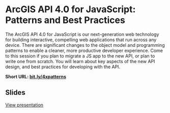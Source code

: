 # ArcGIS API 4.0 for JavaScript: Patterns and Best Practices

The ArcGIS API 4.0 for JavaScript is our next-generation web technology for building interactive, compelling web applications that run across any device. There are significant changes to the object model and programming patterns to enable a cleaner, more productive developer experience. Come to this session if you plan to migrate a JS app to the new API, or plan to write one from scratch. You will learn about key aspects of the new API design, and best practices for developing with the API.


**Short URL: [bit.ly/4xpatterns](http://bit.ly/4xpatterns)**

## Slides

[View presentation](http://driskull.github.io/uc-2017-4x-patterns-practices/)